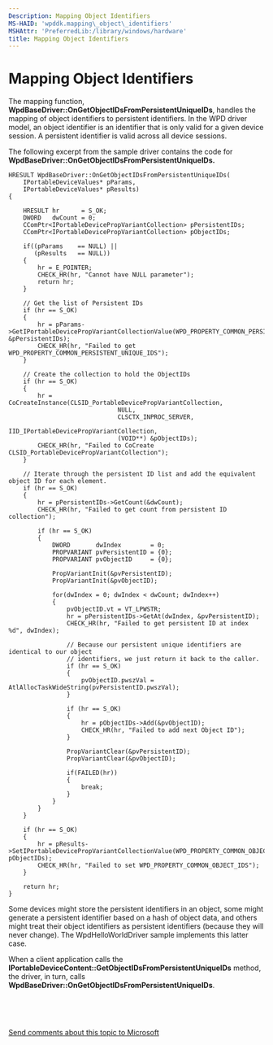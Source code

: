 ```yaml
---
Description: Mapping Object Identifiers
MS-HAID: 'wpddk.mapping\_object\_identifiers'
MSHAttr: 'PreferredLib:/library/windows/hardware'
title: Mapping Object Identifiers
---
```


# Mapping Object Identifiers


The mapping function, **WpdBaseDriver::OnGetObjectIDsFromPersistentUniqueIDs**, handles the mapping of object identifiers to persistent identifiers. In the WPD driver model, an object identifier is an identifier that is only valid for a given device session. A persistent identifier is valid across all device sessions.

The following excerpt from the sample driver contains the code for **WpdBaseDriver::OnGetObjectIDsFromPersistentUniqueIDs.**

```ManagedCPlusPlus
HRESULT WpdBaseDriver::OnGetObjectIDsFromPersistentUniqueIDs(
    IPortableDeviceValues* pParams,
    IPortableDeviceValues* pResults)
{

    HRESULT hr      = S_OK;
    DWORD   dwCount = 0;
    CComPtr<IPortableDevicePropVariantCollection> pPersistentIDs;
    CComPtr<IPortableDevicePropVariantCollection> pObjectIDs;

    if((pParams    == NULL) ||
       (pResults   == NULL))
    {
        hr = E_POINTER;
        CHECK_HR(hr, "Cannot have NULL parameter");
        return hr;
    }

    // Get the list of Persistent IDs
    if (hr == S_OK)
    {
        hr = pParams->GetIPortableDevicePropVariantCollectionValue(WPD_PROPERTY_COMMON_PERSISTENT_UNIQUE_IDS, &pPersistentIDs);
        CHECK_HR(hr, "Failed to get WPD_PROPERTY_COMMON_PERSISTENT_UNIQUE_IDS");
    }

    // Create the collection to hold the ObjectIDs
    if (hr == S_OK)
    {
        hr = CoCreateInstance(CLSID_PortableDevicePropVariantCollection,
                              NULL,
                              CLSCTX_INPROC_SERVER,
                              IID_IPortableDevicePropVariantCollection,
                              (VOID**) &pObjectIDs);
        CHECK_HR(hr, "Failed to CoCreate CLSID_PortableDevicePropVariantCollection");
    }

    // Iterate through the persistent ID list and add the equivalent object ID for each element.
    if (hr == S_OK)
    {
        hr = pPersistentIDs->GetCount(&dwCount);
        CHECK_HR(hr, "Failed to get count from persistent ID collection");

        if (hr == S_OK)
        {
            DWORD       dwIndex        = 0;
            PROPVARIANT pvPersistentID = {0};
            PROPVARIANT pvObjectID     = {0};

            PropVariantInit(&pvPersistentID);
            PropVariantInit(&pvObjectID);

            for(dwIndex = 0; dwIndex < dwCount; dwIndex++)
            {
                pvObjectID.vt = VT_LPWSTR;
                hr = pPersistentIDs->GetAt(dwIndex, &pvPersistentID);
                CHECK_HR(hr, "Failed to get persistent ID at index %d", dwIndex);

                // Because our persistent unique identifiers are identical to our object
                // identifiers, we just return it back to the caller.
                if (hr == S_OK)
                {
                    pvObjectID.pwszVal = AtlAllocTaskWideString(pvPersistentID.pwszVal);
                }

                if (hr == S_OK)
                {
                    hr = pObjectIDs->Add(&pvObjectID);
                    CHECK_HR(hr, "Failed to add next Object ID");
                }

                PropVariantClear(&pvPersistentID);
                PropVariantClear(&pvObjectID);

                if(FAILED(hr))
                {
                    break;
                }
            }
        }
    }

    if (hr == S_OK)
    {
        hr = pResults->SetIPortableDevicePropVariantCollectionValue(WPD_PROPERTY_COMMON_OBJECT_IDS, pObjectIDs);
        CHECK_HR(hr, "Failed to set WPD_PROPERTY_COMMON_OBJECT_IDS");
    }

    return hr;
}
```

Some devices might store the persistent identifiers in an object, some might generate a persistent identifier based on a hash of object data, and others might treat their object identifiers as persistent identifiers (because they will never change). The WpdHelloWorldDriver sample implements this latter case.

When a client application calls the **IPortableDeviceContent::GetObjectIDsFromPersistentUniqueIDs** method, the driver, in turn, calls **WpdBaseDriver::OnGetObjectIDsFromPersistentUniqueIDs**.

 

 

[Send comments about this topic to Microsoft](mailto:wsddocfb@microsoft.com?subject=Documentation%20feedback%20[wpd_dk\wpddk]:%20Mapping%20Object%20Identifiers%20%20RELEASE:%20%281/5/2017%29&body=%0A%0APRIVACY%20STATEMENT%0A%0AWe%20use%20your%20feedback%20to%20improve%20the%20documentation.%20We%20don't%20use%20your%20email%20address%20for%20any%20other%20purpose,%20and%20we'll%20remove%20your%20email%20address%20from%20our%20system%20after%20the%20issue%20that%20you're%20reporting%20is%20fixed.%20While%20we're%20working%20to%20fix%20this%20issue,%20we%20might%20send%20you%20an%20email%20message%20to%20ask%20for%20more%20info.%20Later,%20we%20might%20also%20send%20you%20an%20email%20message%20to%20let%20you%20know%20that%20we've%20addressed%20your%20feedback.%0A%0AFor%20more%20info%20about%20Microsoft's%20privacy%20policy,%20see%20http://privacy.microsoft.com/default.aspx. "Send comments about this topic to Microsoft")



